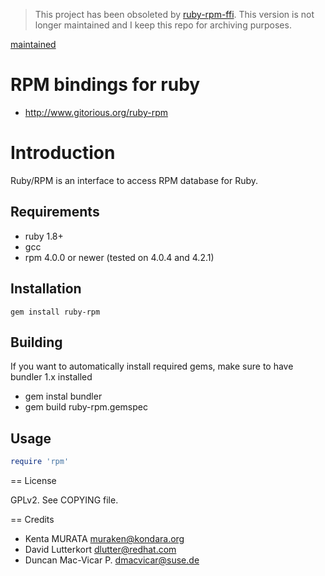 
>This project has been obsoleted by [ruby-rpm-ffi](https://github.com/dmacvicar/ruby-rpm-ffi). This version is not longer maintained and I keep this repo for archiving purposes. 

[maintained](https://img.shields.io/maintenance/yes/2012.svg)

# RPM bindings for ruby

* http://www.gitorious.org/ruby-rpm

# Introduction

Ruby/RPM is an interface to access RPM database for Ruby.
  
## Requirements

* ruby 1.8+
* gcc
* rpm 4.0.0 or newer (tested on 4.0.4 and 4.2.1)

## Installation

```console
gem install ruby-rpm
```

## Building

If you want to automatically install required gems, make sure to
have bundler 1.x installed

* gem instal bundler
* gem build ruby-rpm.gemspec

## Usage

```ruby
require 'rpm'
```  
  
== License

GPLv2. See COPYING file.

== Credits

* Kenta MURATA <muraken@kondara.org>
* David Lutterkort <dlutter@redhat.com>
* Duncan Mac-Vicar P. <dmacvicar@suse.de>

